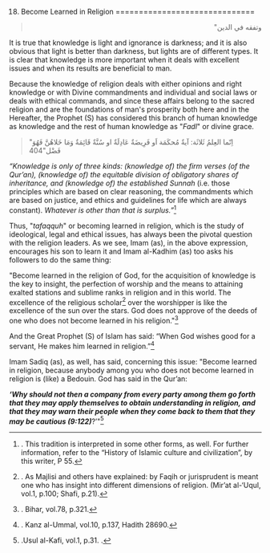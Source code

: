 18) Become Learned in Religion
==============================

<blockquote dir="rtl">
  <p>
وتفقه في الدين"
  </p>
</blockquote>

It is true that knowledge is light and ignorance is darkness; and it is
also obvious that light is better than darkness, but lights are of
different types. It is clear that knowledge is more important when it
deals with excellent issues and when its results are beneficial to man.

Because the knowledge of religion deals with either opinions and right
knowledge or with Divine commandments and individual and social laws or
deals with ethical commands, and since these affairs belong to the
sacred religion and are the foundations of man's prosperity both here
and in the Hereafter, the Prophet (S) has considered this branch of
human knowledge as knowledge and the rest of human knowledge as "*Fadl*"
or divine grace.

> "اِنّما العِلمُ ثَلاثَة: آيةٌ مُحكَمَة اَو فَرِيضَةٌ عَادِلَةٌ او
> سُنَّةٌ قَائِمَةٌ وَمَا خَلاهُنَّ فَهُوَ فَضْل"404

*“Knowledge is only of three kinds: (knowledge of) the firm verses (of
the Qur’an), (knowledge of) the equitable division of obligatory shares
of inheritance, and (knowledge of) the established Sunnah* (i.e. those
principles which are based on clear reasoning, the commandments which
are based on justice, and ethics and guidelines for life which are
always constant). *Whatever is other than that is surplus.”*[^1]

Thus, "*tafaqquh*" or becoming learned in religion, which is the study
of ideological, legal and ethical issues, has always been the pivotal
question with the religion leaders. As we see, Imam (as), in the above
expression, encourages his son to learn it and Imam al-Kadhim (as) too
asks his followers to do the same thing:

"Become learned in the religion of God, for the acquisition of knowledge
is the key to insight, the perfection of worship and the means to
attaining exalted stations and sublime ranks in religion and in this
world. The excellence of the religious scholar[^2] over the worshipper
is like the excellence of the sun over the stars. God does not approve
of the deeds of one who does not become learned in his religion."[^3]

And the Great Prophet (S) of Islam has said: “When God wishes good for a
servant, He makes him learned in religion.”[^4]

Imam Sadiq (as), as well, has said, concerning this issue: "Become
learned in religion, because anybody among you who does not become
learned in religion is (like) a Bedouin. God has said in the Qur’an:

***‘Why should not then a company from every party among them go forth
that they may apply themselves to obtain understanding in religion, and
that they may warn their people when they come back to them that they
may be cautious (9:122)***?’"[^5]

[^1]: . This tradition is interpreted in some other forms, as well. For
further information, refer to the “History of Islamic culture and
civilization”, by this writer, P 55.

[^2]: . As Majlisi and others have explained: by Faqih or jurisprudent
is meant one who has insight into different dimensions of religion.
(Mir’at al-‘Uqul, vol.1, p.100; Shafi, p.21).

[^3]: . Bihar, vol.78, p.321.

[^4]: . Kanz al-Ummal, vol.10, p.137, Hadith 28690.

[^5]: .Usul al-Kafi, vol.1, p.31. .


